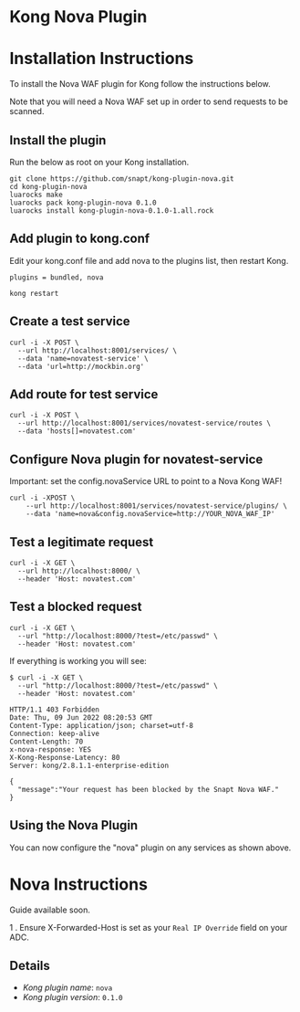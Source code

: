 Kong Nova Plugin
====================

# Installation Instructions

To install the Nova WAF plugin for Kong follow the instructions below. 

Note that you will need a Nova WAF set up in order to send requests to be scanned. 

## Install the plugin
Run the below as root on your Kong installation.

```
git clone https://github.com/snapt/kong-plugin-nova.git
cd kong-plugin-nova
luarocks make
luarocks pack kong-plugin-nova 0.1.0
luarocks install kong-plugin-nova-0.1.0-1.all.rock
```

## Add plugin to kong.conf
Edit your kong.conf file and add nova to the plugins list, then restart Kong.

```
plugins = bundled, nova
```

```
kong restart
```

## Create a test service
```
curl -i -X POST \
  --url http://localhost:8001/services/ \
  --data 'name=novatest-service' \
  --data 'url=http://mockbin.org'
```

## Add route for test service
```
curl -i -X POST \
  --url http://localhost:8001/services/novatest-service/routes \
  --data 'hosts[]=novatest.com'
```

## Configure Nova plugin for novatest-service
Important: set the config.novaService URL to point to a Nova Kong WAF!

```
curl -i -XPOST \
    --url http://localhost:8001/services/novatest-service/plugins/ \
    --data 'name=nova&config.novaService=http://YOUR_NOVA_WAF_IP'
```

## Test a legitimate request
```
curl -i -X GET \
  --url http://localhost:8000/ \
  --header 'Host: novatest.com'
```  

## Test a blocked request
```
curl -i -X GET \
  --url "http://localhost:8000/?test=/etc/passwd" \
  --header 'Host: novatest.com'
```

If everything is working you will see: 
```
$ curl -i -X GET \
  --url "http://localhost:8000/?test=/etc/passwd" \
  --header 'Host: novatest.com'

HTTP/1.1 403 Forbidden
Date: Thu, 09 Jun 2022 08:20:53 GMT
Content-Type: application/json; charset=utf-8
Connection: keep-alive
Content-Length: 70
x-nova-response: YES
X-Kong-Response-Latency: 80
Server: kong/2.8.1.1-enterprise-edition

{
  "message":"Your request has been blocked by the Snapt Nova WAF."
}
```

## Using the Nova Plugin

You can now configure the "nova" plugin on any services as shown above. 


# Nova Instructions

Guide available soon. 

1 . Ensure X-Forwarded-Host is set as your ```Real IP Override``` field on your ADC.


Details
-------

* *Kong plugin name*: `nova`
* *Kong plugin version*: `0.1.0`
